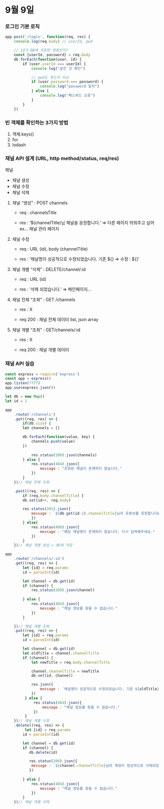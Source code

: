 # 9월 9일

### 로그인 기본 로직

```jsx
app.post('/login', function(req, res) {
    console.log(req.body) // userId, pwd

    // id가 DB에 저장된 회원인지?
    const {userId, password} = req.body
    db.forEach(function(user, id) {
        if (user.userId === userId) {
            console.log("같은 것 확인")

            // pwd도 맞는지 비교
            if (user.password === password) {
                console.log("password 일치")
            } else {
                console.log("페스워드 오류")
            }
        }
    })
```

### 빈 객체를 확인하는 3가지 방법

1. 객체.keys()
2. for
3. lodash

### 채널 API 설계 (URL, http method/status, req/res)

채널

- 채널 생성
- 채널 수정
- 채널 삭제
1. 채널 “생성” : POST channels

    - req :  channelsTitle

    - res :  ‘$(channelTitle)님 채널을 응원합니다.’ ⇒ 다른 페이지 띄워주고 싶어 ex… 채널 관리 페이지

1. 채널 수정

    - req : URL (id), body (channelTitle)

    - res : ‘채널명이 성공적으로 수정되었습니다. 기존 ${} ⇒ 수정 : ${}’

1. 채널 개별 “삭제” : DELETE/channel/:id

   -  req : URL (id)

    - res : ‘삭제 되었습니다.’ ⇒ 메인페이지…

1. 채널 전체  “조회” : GET /channels

    - res : X

    - req 200 : 채널 전체 데이터 list, json array

1. 채널 개별 “조회” : GET/channels/:id

    - res : X

    - req 200 : 채널 개별 데이터

### 채널 API 실습

```jsx
const express = require('express')
const app = express()
app.listen(7777)
app.use(express.json()) 

let db = new Map()
let id = 1 

app
    .route('/channels')
    .get((req, res) => {
        if(db.size) {
        let channels = []

        db.forEach(function(value, key) {
            channels.push(value)
        })
        
            res.status(200).json(channels)
        } else {
            res.status(404).json({
                message : "조회된 채널이 존재하지 않습니다."
            })
        }
    })// 채널 전체 조회

    .post((req, res) => {
        if (req.body.channelTitle) {
        db.set(id++, req.body)

        res.status(201).json({
            message : `${db.get(id-1).channelTitle}님의 유튜브를 응원합니다@`
            })
        } else{
            res.status(400).json({
                message : "해당 채널명이 존재하지 않습니다. 다시 입력해주세요."
            })
        }
    })// 채널 개별 생성 = db에 저장

app
    .route('/channels/:id')
    .get((req, res) => {
        let {id} = req.params
        id = parseInt(id)

        let channel = db.get(id)
        if (channel) {
            res.status(200).json(channel)
            
        } else {
            res.status(404).json({
                message : "채널 정보를 찾을 수 없습니다."
            })
        }

    })// 채널 개별 조회
    .put((req, res) => {
        let {id} = req.params
        id = parseInt(id)

        let channel = db.get(id)
        let oldTitle = channel.channelTitle
        if (channel) {
            let newTitle = req.body.channelTitle

            channel.channelTitle = newTitle
            db.set(id, channel)

            res.json({
                message : `채널명이 성공적으로 수정되었습니다. 기존 ${oldTitle} => 신규 ${newTitle}`
            })
         } else {
             res.status(404).json({
                 message : "채널 정보를 찾을 수 없습니다."
             })
         }
    })// 채널 개별 수정
    .delete((req, res) => {
         let {id} = req.params
        id = parseInt(id)

        let channel = db.get(id)
        if (channel) {
           db.delete(id)

           res.status(200).json({
            message : `${channel.channelTitle}님의 계정이 정상적으로 삭제되었습니다.`
           })
            
        } else {
            res.status(404).json({
                message : "채널 정보를 찾을 수 없습니다."
            })
        }
    })// 채널 개별 삭제
```